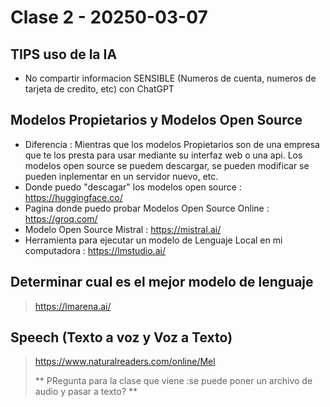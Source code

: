 # Clase 2 - 20250-03-07

## TIPS uso de la IA

* No compartir informacion SENSIBLE (Numeros de cuenta, numeros de tarjeta de credito, etc) con ChatGPT

## Modelos Propietarios y Modelos Open Source

* Diferencia : Mientras que los modelos Propietarios son de una empresa que te los presta para usar mediante su interfaz web o una api. Los modelos open source se puedem descargar, se pueden modificar se pueden inplementar en un servidor nuevo, etc.
* Donde puedo "descagar" los modelos open source :  https://huggingface.co/
* Pagina donde puedo probar Modelos Open Source Online : https://groq.com/
* Modelo Open Source Mistral : https://mistral.ai/
* Herramienta para ejecutar un modelo de Lenguaje Local en mi computadora : https://lmstudio.ai/

## Determinar cual es el mejor modelo de lenguaje
> https://lmarena.ai/

## Speech (Texto a voz y Voz a Texto)
> https://www.naturalreaders.com/online/Mel
>
> ** PRegunta para la clase que viene :se puede poner un archivo de audio y pasar a texto? **
